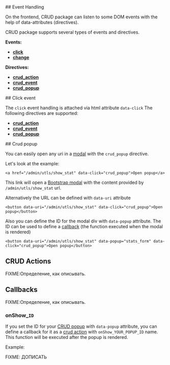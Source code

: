 <a name="event_handling">
## Event Handling

On the frontend, CRUD package  can listen to some DOM events with the help of data-attributes (directives). 

CRUD package supports several types of events and directives.

**Events:**
- [**click**](#click_events)
- [**change**](#change_events)

**Directives:**
- [**crud_action**](#crud_action)
- [**crud_event**](#crud_event)
- [**crud_popup**](#crud_popup)


<a name="click_events">
## Click event

The `click` event handling is attached via html attribute `data-click`
The following  directives are supported:
- [**crud_action**](#crud_action)
- [**crud_event**](#crud_event)
- [**crud_popup**](#crud_popup)


<a name="crud_popup">
## Crud popup

You can easily open any uri in a [modal](!http://getbootstrap.com/javascript/#modals)  with the `crud_popup` directive.

Let's look at the example:

```
<a href="/admin/utls/show_stat" data-click="crud_popup">Open popup</a>
```
This link will open a [Bootstrap modal](!http://getbootstrap.com/javascript/#modals)  with the content provided by `/admin/utls/show_stat` url.

Alternatively the URL can be defined with `data-uri` attribute
```
<button data-uri="/admin/utls/show_stat" data-click="crud_popup">Open popup</button>
```

Also you can define the ID for the modal div with `data-popup` attribute. The ID can be used to define a [callback](#callbacks_onshow) (the function executed when the modal is rendered)

```
<button data-uri="/admin/utls/show_stat" data-popup="stats_form" data-click="crud_popup">Open popup</button>
```

<a name="crud_actions"></a>
## CRUD Actions

FIXME:Определение, как описывать.

<a name="callbacks"></a>
## Callbacks

FIXME:Определение, как описывать.

<a name="#callbacks_onshow"></a>
### onShow_`ID`

If you set  the ID for your [CRUD popup](#crud_popup) with `data-popup` attribute, you can define a callback for it as a [crud action](#crud_actions) with `onShow_YOUR_POPUP_ID` name. This function will be executed after the popup is rendered.

Example:

FIXME: ДОПИСАТЬ
